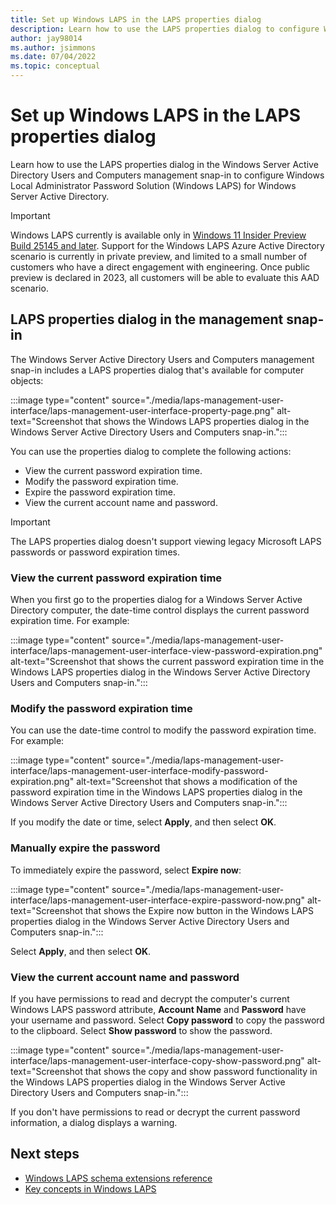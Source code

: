 ```yaml
---
title: Set up Windows LAPS in the LAPS properties dialog
description: Learn how to use the LAPS properties dialog to configure Windows Local Administrator Password Solution (Windows LAPS) for Windows Server Active Directory.
author: jay98014
ms.author: jsimmons
ms.date: 07/04/2022
ms.topic: conceptual
---
```


# Set up Windows LAPS in the LAPS properties dialog

Learn how to use the LAPS properties dialog in the Windows Server Active Directory Users and Computers management snap-in to configure Windows Local Administrator Password Solution (Windows LAPS) for Windows Server Active Directory.

> [!IMPORTANT]
> Windows LAPS currently is available only in [Windows 11 Insider Preview Build 25145 and later](/windows-insider/flight-hub/#active-development-builds-of-windows-11). Support for the Windows LAPS Azure Active Directory scenario is currently in private preview, and limited to a small number of customers who have a direct engagement with engineering. Once public preview is declared in 2023, all customers will be able to evaluate this AAD scenario.

## LAPS properties dialog in the management snap-in

The Windows Server Active Directory Users and Computers management snap-in includes a LAPS properties dialog that's available for computer objects:

:::image type="content" source="./media/laps-management-user-interface/laps-management-user-interface-property-page.png" alt-text="Screenshot that shows the Windows LAPS properties dialog in the Windows Server Active Directory Users and Computers snap-in.":::

You can use the properties dialog to complete the following actions:

- View the current password expiration time.
- Modify the password expiration time.
- Expire the password expiration time.
- View the current account name and password.

> [!IMPORTANT]
> The LAPS properties dialog doesn't support viewing legacy Microsoft LAPS passwords or password expiration times.

### View the current password expiration time

When you first go to the properties dialog for a Windows Server Active Directory computer, the date-time control displays the current password expiration time. For example:

:::image type="content" source="./media/laps-management-user-interface/laps-management-user-interface-view-password-expiration.png" alt-text="Screenshot that shows the current password expiration time in the Windows LAPS properties dialog in the Windows Server Active Directory Users and Computers snap-in.":::

### Modify the password expiration time

You can use the date-time control to modify the password expiration time. For example:

:::image type="content" source="./media/laps-management-user-interface/laps-management-user-interface-modify-password-expiration.png" alt-text="Screenshot that shows a modification of the password expiration time in the Windows LAPS properties dialog in the Windows Server Active Directory Users and Computers snap-in.":::

If you modify the date or time, select **Apply**, and then select **OK**.

### Manually expire the password

To immediately expire the password, select **Expire now**:

:::image type="content" source="./media/laps-management-user-interface/laps-management-user-interface-expire-password-now.png" alt-text="Screenshot that shows the Expire now button in the Windows LAPS properties dialog in the Windows Server Active Directory Users and Computers snap-in.":::

Select **Apply**, and then select **OK**.

### View the current account name and password

If you have permissions to read and decrypt the computer's current Windows LAPS password attribute, **Account Name** and **Password** have your username and password. Select **Copy password** to copy the password to the clipboard. Select **Show password** to show the password.

:::image type="content" source="./media/laps-management-user-interface/laps-management-user-interface-copy-show-password.png" alt-text="Screenshot that shows the copy and show password functionality in the Windows LAPS properties dialog in the Windows Server Active Directory Users and Computers snap-in.":::

If you don't have permissions to read or decrypt the current password information, a dialog displays a warning.

## Next steps

- [Windows LAPS schema extensions reference](laps-technical-reference.md)
- [Key concepts in Windows LAPS](laps-concepts.md)
